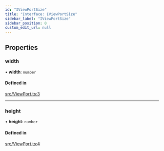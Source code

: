 ```yaml
---
id: "IViewPortSize"
title: "Interface: IViewPortSize"
sidebar_label: "IViewPortSize"
sidebar_position: 0
custom_edit_url: null
---
```


## Properties

### width

• **width**: `number`

#### Defined in

[src/ViewPort.ts:3](https://github.com/canvg/canvg/blob/5ea8056/src/ViewPort.ts#L3)

___

### height

• **height**: `number`

#### Defined in

[src/ViewPort.ts:4](https://github.com/canvg/canvg/blob/5ea8056/src/ViewPort.ts#L4)
